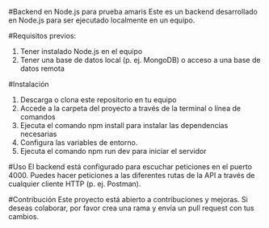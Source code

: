 #Backend en Node.js para prueba amaris
Este es un backend desarrollado en Node.js para ser ejecutado localmente en un equipo.

#Requisitos previos:

1. Tener instalado Node.js en el equipo
2. Tener una base de datos local (p. ej. MongoDB) o acceso a una base de datos remota

#Instalación
1. Descarga o clona este repositorio en tu equipo
2. Accede a la carpeta del proyecto a través de la terminal o línea de comandos
3. Ejecuta el comando npm install para instalar las dependencias necesarias
4. Configura las variables de entorno.
5. Ejecuta el comando npm run dev para iniciar el servidor

#Uso
El backend está configurado para escuchar peticiones en el puerto 4000. Puedes hacer peticiones a las diferentes rutas de la API a través de cualquier cliente HTTP (p. ej. Postman).


#Contribución
Este proyecto está abierto a contribuciones y mejoras. Si deseas colaborar, por favor crea una rama y envía un pull request con tus cambios.
